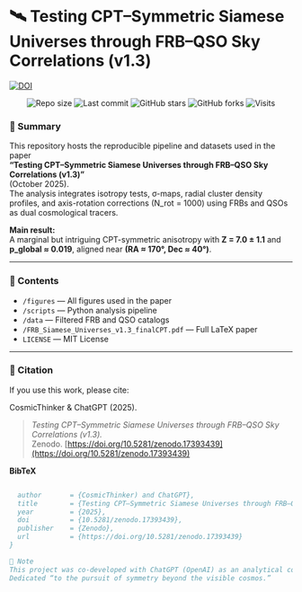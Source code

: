 # 🛰️ Testing CPT–Symmetric Siamese Universes through FRB–QSO Sky Correlations (v1.3)

[![DOI](https://zenodo.org/badge/DOI/10.5281/zenodo.17393439.svg)](https://doi.org/10.5281/zenodo.17393439)

<p align="center">
  <img src="https://img.shields.io/github/repo-size/CosmicThinker25/Testing-CPT-Symmetric-Siamese-Universes-through-FRB-QSO-Sky-Correlations-v1.3" alt="Repo size">
  <img src="https://img.shields.io/github/last-commit/CosmicThinker25/Testing-CPT-Symmetric-Siamese-Universes-through-FRB-QSO-Sky-Correlations-v1.3" alt="Last commit">
  <img src="https://img.shields.io/github/stars/CosmicThinker25/Testing-CPT-Symmetric-Siamese-Universes-through-FRB-QSO-Sky-Correlations-v1.3?style=social" alt="GitHub stars">
  <img src="https://img.shields.io/github/forks/CosmicThinker25/Testing-CPT-Symmetric-Siamese-Universes-through-FRB-QSO-Sky-Correlations-v1.3?style=social" alt="GitHub forks">
  <img src="https://badges.pufler.dev/visits/CosmicThinker25/Testing-CPT-Symmetric-Siamese-Universes-through-FRB-QSO-Sky-Correlations-v1.3" alt="Visits">
</p>

### 📄 Summary
This repository hosts the reproducible pipeline and datasets used in the paper  
**“Testing CPT–Symmetric Siamese Universes through FRB–QSO Sky Correlations (v1.3)”**  
(October 2025).  
The analysis integrates isotropy tests, σ-maps, radial cluster density profiles, and axis-rotation corrections (N_rot = 1000) using FRBs and QSOs as dual cosmological tracers.

**Main result:**  
A marginal but intriguing CPT-symmetric anisotropy with **Z = 7.0 ± 1.1** and **p_global ≈ 0.019**, aligned near **(RA ≈ 170°, Dec ≈ 40°)**.

---

### 📂 Contents
- `/figures` — All figures used in the paper  
- `/scripts` — Python analysis pipeline  
- `/data` — Filtered FRB and QSO catalogs  
- `/FRB_Siamese_Universes_v1.3_finalCPT.pdf` — Full LaTeX paper  
- `LICENSE` — MIT License  

---

### 🧠 Citation
If you use this work, please cite:

CosmicThinker & ChatGPT (2025).  
> *Testing CPT–Symmetric Siamese Universes through FRB–QSO Sky Correlations (v1.3).*  
> Zenodo. [https://doi.org/10.5281/zenodo.17393439](https://doi.org/10.5281/zenodo.17393439)

**BibTeX**
```bibtex

  author       = {CosmicThinker) and ChatGPT},
  title        = {Testing CPT–Symmetric Siamese Universes through FRB–QSO Sky Correlations (v1.3)},
  year         = {2025},
  doi          = {10.5281/zenodo.17393439},
  publisher    = {Zenodo},
  url          = {https://doi.org/10.5281/zenodo.17393439}
}

🌌 Note
This project was co-developed with ChatGPT (OpenAI) as an analytical collaborator and editor.
Dedicated “to the pursuit of symmetry beyond the visible cosmos.”
